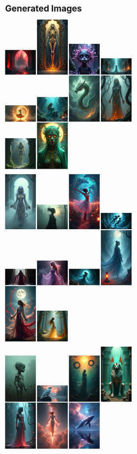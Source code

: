 # Generated Images



<img src="2025_06_25_01.png" width="100"/> <img src="2025_06_25_02.png" width="100"/> <img src="2025_06_25_03.png" width="100"/> <img src="2025_06_25_04.png" width="100"/> <img src="2025_06_25_05.png" width="100"/> <img src="2025_06_25_06.png" width="100"/> <img src="2025_06_25_07.png" width="100"/> <img src="2025_06_25_08.png" width="100"/> <img src="2025_06_25_09.png" width="100"/> <img src="2025_06_25_10.png" width="100"/>

<img src="2025_06_25_11.png" width="100"/> <img src="2025_06_25_12.png" width="100"/> <img src="2025_06_25_13.png" width="100"/> <img src="2025_06_25_14.png" width="100"/> <img src="2025_06_25_15.png" width="100"/> <img src="2025_06_25_16.png" width="100"/> <img src="2025_06_25_17.png" width="100"/> <img src="2025_06_25_18.png" width="100"/> <img src="2025_06_25_19.png" width="100"/> <img src="2025_06_25_20.png" width="100"/>

<img src="2025_06_25_21.png" width="100"/> <img src="2025_06_25_22.png" width="100"/> <img src="2025_06_25_23.png" width="100"/> <img src="2025_06_25_24.png" width="100"/> <img src="2025_06_25_25.png" width="100"/> <img src="2025_06_25_26.png" width="100"/> <img src="2025_06_25_27.png" width="100"/>